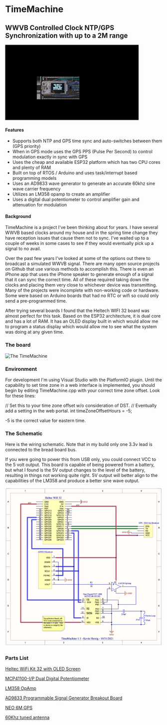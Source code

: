 # TimeMachine
## WWVB Controlled Clock NTP/GPS Synchronization with up to a 2M range

![The TimeMachine](https://github.com/kevinherzig/TimeMachine/blob/master/img/TimeMachine.gif?raw=true)
#### Features
 - Supports both NTP and GPS time sync and auto-switches between them (GPS priority)
 - When in GPS mode uses the GPS PPS (Pulse Per Second) to control modulation exactly in sync with GPS
 - Uses the cheap and available ESP32 platform which has two CPU cores and plenty of RAM
 - Built on top of RTOS / Arduino and uses  task/interrupt based programming models
 - Uses an AD9833 wave generator to generate an accurate 60khz sine wave carrier frequency
 - Utilizes an LM358 opamp to create an amplifier
 - Uses a digital dual potentiometer to control amplifier gain and attenuation for modulation

#### Background

TimeMachine is a project I've been thinking about for years.  I have several WWVB based clocks around my house and in the spring time change they have reception issues that cause them not to sync.  I've waited up to a couple of weeks in some cases to see if they would eventually pick up a signal to no avail.

Over the past few years I've looked at some of the options out there to broadcast a simulated WWVB signal.  There are many open source projects on Github that use various methods to accomplish this.  There is even an iPhone app that uses the iPhone speaker to generate enough of a signal that it can sync the correct time.  All of these required taking down the clocks and placing them very close to whichever device was transmitting.  Many of the projects were incomplete with non-working code or hardware.  Some were based on Arduino boards that had no RTC or wifi so could only send a pre-programmed time.

After trying several boards I found that the Heltech WIFI 32 board was almost perfect for this task.   Based on the ESP32 architecture, it is dual core and has a lot of RAM. It has an OLED display built in which would allow me to program a status display which would allow me to see what the system was doing at any given time.  

### The board
![The TimeMachine](https://github.com/kevinherzig/TimeMachine/blob/master/img/TimeMachineBoard.jpg?raw=true)

### Environment
For development I'm using Visual Studio with the PlatformIO plugin.  Until the capability to set time zone in a web interface is implemented, you should begin by editing TimeMachine.cpp with your correct time zone offset.  Look for these lines:

// Set this to your time zone offset w/o consideration of DST.
// Eventually add a setting in the web portal.
int  timeZoneOffsetHours = -5;

-5 is the correct value for eastern time.

### The Schematic

Here is the wiring schematic.  Note that in my build only one 3.3v lead is connected to the bread board bus.  

If you were going to power this from USB only, you could connect VCC to the 5 volt output.  This board is capable of being powered from a battery, but what I found is the 5V output changes to the level of the battery, resulting in things not working quite right.  5V output will better align to the capabilities of the LM358 and produce a better sine wave output.

![enter image description here](https://github.com/kevinherzig/TimeMachine/blob/master/img/TimeMachineSchematic.png?raw=true)

### Parts List

[Heltec WiFi Kit 32 with OLED Screen](https://www.amazon.com/HiLetgo-Display-Bluetooth-Internet-Development/dp/B07DKD79Y9/)

[MCP41100-I/P Dual Digital Potentiometer](https://www.digikey.com/en/products/detail/microchip-technology/MCP42100-I-P/362090)

[LM358 OpAmp](https://www.amazon.com/gp/product/B077BR9KT2/)

[AD9833 Programmable Signal Generator Breakout Board](https://www.amazon.com/gp/product/B08PZ5FR51)

[NEO 6M GPS ](https://www.amazon.com/gp/product/B07P8YMVNT/)

[60Khz tuned antenna](https://www.amazon.com/gp/product/B07PK7WJYR/)
